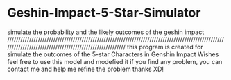 # Geshin-Impact-5-Star-Simulator
simulate the probability and the likely outcomes of the geshin impact
/////////////////////////////////////////////////////////////////////////////////////////////////////////////////////////////////////////////////////////
this program is created for simulate the outcomes of the 5-star Characters in Genshin Impact Wishes
feel free to use this model and modefied it
if you find any problem, you can contact me and help me refine the problem
thanks XD!
